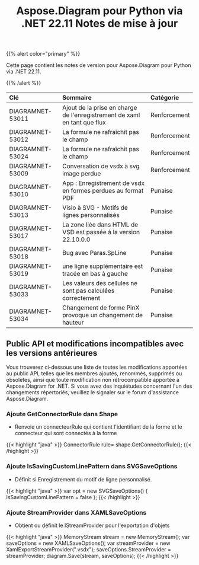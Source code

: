 ﻿---
title: Aspose.Diagram pour Python via .NET 22.11 Notes de mise à jour
type: docs
weight: 16
url: /fr/python-net/aspose-diagram-for-python-via-net-22-11-release-notes/
---
{{% alert color="primary" %}} 

Cette page contient les notes de version pour Aspose.Diagram pour Python via .NET 22.11.

{{% /alert %}} 

|**Clé**|**Sommaire**|**Catégorie**|
|:- |:- |:- |
|DIAGRAMNET-53011|Ajout de la prise en charge de l'enregistrement de xaml en tant que flux|Renforcement|
|DIAGRAMNET-53012|La formule ne rafraîchit pas le champ|Renforcement|
|DIAGRAMNET-53024|La formule ne rafraîchit pas le champ|Renforcement|
|DIAGRAMNET-53009|Conversation de vsdx à svg image perdue|Renforcement|
|DIAGRAMNET-53010|App : Enregistrement de vsdx en formes perdues au format PDF|Punaise|
|DIAGRAMNET-53013|Visio à SVG - Motifs de lignes personnalisés|Punaise|
|DIAGRAMNET-53017|La zone liée dans HTML de VSD est passée à la version 22.10.0.0|Punaise|
|DIAGRAMNET-53018|Bug avec Paras.SpLine|Punaise|
|DIAGRAMNET-53019|une ligne supplémentaire est tracée en bas à gauche|Punaise|
|DIAGRAMNET-53033|Les valeurs des cellules ne sont pas calculées correctement|Punaise|
|DIAGRAMNET-53034|Changement de forme PinX provoque un changement de hauteur|Punaise|

## **Public API et modifications incompatibles avec les versions antérieures**
Vous trouverez ci-dessous une liste de toutes les modifications apportées au public API, telles que les membres ajoutés, renommés, supprimés ou obsolètes, ainsi que toute modification non rétrocompatible apportée à Aspose.Diagram for .NET. Si vous avez des inquiétudes concernant l'un des changements répertoriés, veuillez le signaler sur le forum d'assistance Aspose.Diagram.

### **Ajoute GetConnectorRule dans Shape**
- Renvoie un connecteurRule qui contient l'identifiant de la forme et le connecteur qui sont connectés à la forme

{{< highlight "java" >}}
ConnectorRule rule= shape.GetConnectorRule();
{{< /highlight >}}

### **Ajoute IsSavingCustomLinePattern dans SVGSaveOptions**
- Définit si Enregistrement du motif de ligne personnalisé.

{{< highlight "java" >}}
var opt = new SVGSaveOptions()
{
     IsSavingCustomLinePattern = false
};
{{< /highlight >}}

### **Ajoute StreamProvider dans XAMLSaveOptions**
- Obtient ou définit le IStreamProvider pour l'exportation d'objets

{{< highlight "java" >}}
MemoryStream stream = new MemoryStream();
var saveOptions = new XAMLSaveOptions();
var streamProvider = new XamlExportStreamProvider(".vsdx");
saveOptions.StreamProvider = streamProvider;
diagram.Save(stream, saveOptions);
{{< /highlight >}}